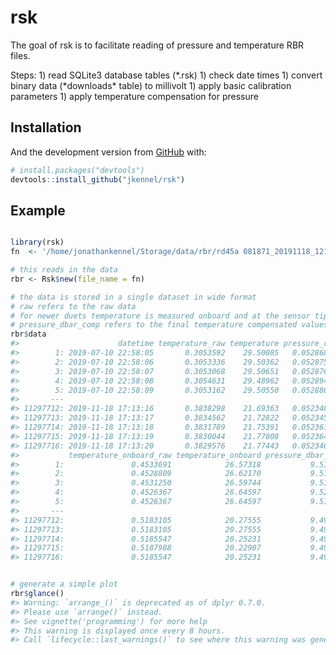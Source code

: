 
<!-- README.md is generated from README.Rmd. Please edit that file -->

# rsk

<!-- badges: start -->

<!-- badges: end -->

The goal of rsk is to facilitate reading of pressure and temperature RBR
files.

Steps: 1) read SQLite3 database tables (*.rsk) 1) check date times 1)
convert binary data (*downloads\* table) to millivolt 1) apply basic
calibration parameters 1) apply temperature compensation for pressure

## Installation

And the development version from [GitHub](https://github.com/) with:

``` r
# install.packages("devtools")
devtools::install_github("jkennel/rsk")
```

## Example

``` r

library(rsk)
fn  <- '/home/jonathankennel/Storage/data/rbr/rd45a 081871_20191118_1213.rsk'

# this reads in the data
rbr <- Rsk$new(file_name = fn)

# the data is stored in a single dataset in wide format
# raw refers to the raw data
# for newer duets temperature is measured onboard and at the sensor tip
# pressure_dbar_comp refers to the final temperature compensated values.
rbr$data
#>                      datetime temperature_raw temperature pressure_raw pressure
#>        1: 2019-07-10 22:58:05       0.3053592    29.50085   0.05286860 9.553530
#>        2: 2019-07-10 22:58:06       0.3053336    29.50362   0.05287504 9.555076
#>        3: 2019-07-10 22:58:07       0.3053068    29.50651   0.05287659 9.555449
#>        4: 2019-07-10 22:58:08       0.3054631    29.48962   0.05289459 9.559774
#>        5: 2019-07-10 22:58:09       0.3053162    29.50550   0.05288661 9.557855
#>       ---                                                                      
#> 11297712: 2019-11-18 17:13:16       0.3838298    21.69363   0.05234885 9.428646
#> 11297713: 2019-11-18 17:13:17       0.3834562    21.72822   0.05234575 9.427901
#> 11297714: 2019-11-18 17:13:18       0.3831789    21.75391   0.05236197 9.431796
#> 11297715: 2019-11-18 17:13:19       0.3830044    21.77008   0.05236411 9.432312
#> 11297716: 2019-11-18 17:13:20       0.3829576    21.77443   0.05234015 9.426555
#>           temperature_onboard_raw temperature_onboard pressure_dbar_comp
#>        1:               0.4533691            26.57318           9.516360
#>        2:               0.4528809            26.62170           9.517103
#>        3:               0.4531250            26.59744           9.517877
#>        4:               0.4526367            26.64597           9.521399
#>        5:               0.4526367            26.64597           9.519480
#>       ---                                                               
#> 11297712:               0.5183105            20.27555           9.492299
#> 11297713:               0.5183105            20.27555           9.491554
#> 11297714:               0.5185547            20.25231           9.495810
#> 11297715:               0.5187988            20.22907           9.496685
#> 11297716:               0.5185547            20.25231           9.490568


# generate a simple plot
rbr$glance()
#> Warning: `arrange_()` is deprecated as of dplyr 0.7.0.
#> Please use `arrange()` instead.
#> See vignette('programming') for more help
#> This warning is displayed once every 8 hours.
#> Call `lifecycle::last_warnings()` to see where this warning was generated.
```
